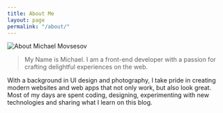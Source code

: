 ```yaml
---
title: About Me
layout: page
permalink: "/about/"
---
```


![About Michael Movsesov]({{site.url}}/assets/images/about-michael-movsesov.png "About Michael Movsesov")

> My Name is Michael. I am a front-end developer with a passion for crafting delightful experiences on the web.

With a background in UI design and photography, I take pride in creating modern websites and web apps that not only work, but also look great. Most of my days are spent coding, designing, experimenting with new technologies and sharing what I learn on this blog.

